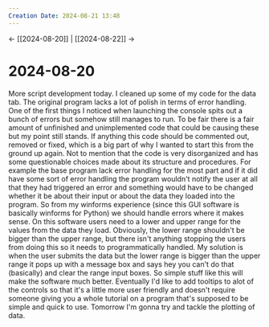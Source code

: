 ```yaml
---
Creation Date: 2024-08-21 13:48
---
```


<- [[2024-08-20]] | [[2024-08-22]]  ->

# 2024-08-20
More script development today. I cleaned up some of my code for the data tab. The original program lacks a lot of polish in terms of error handling. One of the first things I noticed when launching the console spits out a bunch of errors but somehow still manages to run. To be fair there is a fair amount of unfinished and unimplemented code that could be causing these but my point still stands. If anything this code should be commented out, removed or fixed, which is a big part of why I wanted to start this from the ground up again. Not to mention that the code is very disorganized and has some questionable choices made about its structure and procedures. For example the base program lack error handling for the most part and if it did have some sort of error handling the program wouldn't notify the user at all that they had triggered an error and something would have to be changed whether it be about their input or about the data they loaded into the program. So from my winforms experience (since this GUI software is basically winforms for Python) we should handle errors where it makes sense. On this software users need to a lower and upper range for the values from the data they load. Obviously, the lower range shouldn't be bigger than the upper range, but there isn't anything stopping the users from doing this so it needs to programmatically handled. My solution is when the user submits the data but the lower range is bigger than the upper range it pops up with a message box and says hey you can't do that (basically) and clear the range input boxes. So simple stuff like this will make the software much better. Eventually I'd like to add tooltips to alot of the controls so that it's a little more user friendly and doesn't require someone giving you a whole tutorial on a program that's supposed to be simple and quick to use. Tomorrow I'm gonna try and tackle the plotting of data.